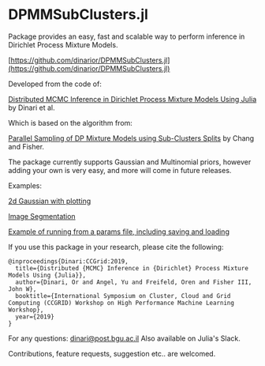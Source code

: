 # DPMMSubClusters.jl

Package provides an easy, fast and scalable way to perform inference in Dirichlet Process Mixture Models.

[https://github.com/dinarior/DPMMSubClusters.jl](https://github.com/dinarior/DPMMSubClusters.jl)

Developed from the code of:

[ Distributed MCMC Inference in Dirichlet Process Mixture Models Using Julia](https://www.cs.bgu.ac.il/~dinari/papers/dpmm_hpml2019.pdf) by Dinari et al.

Which is based on the algorithm from:

[Parallel Sampling of DP Mixture Models using Sub-Clusters Splits](http://people.csail.mit.edu/jchang7/pubs/publications/chang13_NIPS.pdf) by Chang and Fisher.

The package currently supports Gaussian and Multinomial priors, however adding your own is very easy, and more will come in future releases.

Examples:

[2d Gaussian with plotting](https://nbviewer.jupyter.org/github/dinarior/DPMMSubClusters.jl/blob/master/examples/2d_gaussian/gaussian_2d.ipynb)

[Image Segmentation](https://nbviewer.jupyter.org/github/dinarior/DPMMSubClusters.jl/blob/master/examples/image_seg/dpgmm-superpixels.ipynb)

[Example of running from a params file, including saving and loading](https://nbviewer.jupyter.org/github/dinarior/DPMMSubClusters.jl/blob/master/examples/save_load_model/save_load_example.ipynb)

If you use this package in your research, please cite the following:

```
@inproceedings{Dinari:CCGrid:2019,
  title={Distributed {MCMC} Inference in {Dirichlet} Process Mixture Models Using {Julia}},
  author={Dinari, Or and Angel, Yu and Freifeld, Oren and Fisher III, John W},
  booktitle={International Symposium on Cluster, Cloud and Grid Computing (CCGRID) Workshop on High Performance Machine Learning Workshop},
  year={2019}
}
```

For any questions: dinari@post.bgu.ac.il
Also available on Julia's Slack.

Contributions, feature requests, suggestion etc.. are welcomed.
